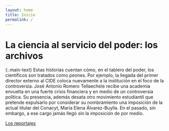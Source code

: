 ```yaml
---
layout: home
title: Inicio
permalink: /
---
```


# La ciencia al servicio del poder: los archivos

{:.main-text}
Estas historias cuentan cómo, en el tablero del poder, los científicos son tratados como peones. Por ejemplo, la llegada del primer director externo al CIDE coloca nuevamente a la institución en el foco de la controversia. José Antonio Romero Tellaechele recibe una academia envuelta en una fuerte crisis financiera y en medio de un controversia política. Su presencia, además desata otro movimiento estudiantil que pretende expulsarlo por considerar su nombramiento una imposición de la actual titular del Conacyt, María Elena Álvarez-Buylla. En el pasado, sin embargo, a ese cargo jamás llegó sin la imposición de por medio.

[Los reportajes](/lacienciaalserviciodelpoder/reportajes/)
